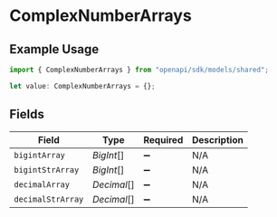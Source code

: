 # ComplexNumberArrays

## Example Usage

```typescript
import { ComplexNumberArrays } from "openapi/sdk/models/shared";

let value: ComplexNumberArrays = {};
```

## Fields

| Field              | Type               | Required           | Description        |
| ------------------ | ------------------ | ------------------ | ------------------ |
| `bigintArray`      | *BigInt*[]         | :heavy_minus_sign: | N/A                |
| `bigintStrArray`   | *BigInt*[]         | :heavy_minus_sign: | N/A                |
| `decimalArray`     | *Decimal*[]        | :heavy_minus_sign: | N/A                |
| `decimalStrArray`  | *Decimal*[]        | :heavy_minus_sign: | N/A                |